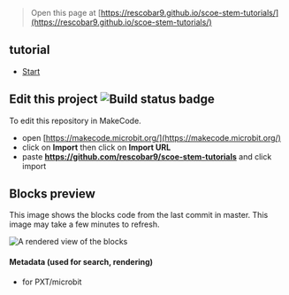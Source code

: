 
> Open this page at [https://rescobar9.github.io/scoe-stem-tutorials/](https://rescobar9.github.io/scoe-stem-tutorials/)

## tutorial

* [Start](https://makecode.microbit.org/#tutorial:github:rescobar9/scoe-stem-tutorials/Lightsensor)

## Edit this project ![Build status badge](https://github.com/rescobar9/scoe-stem-tutorials/workflows/MakeCode/badge.svg)

To edit this repository in MakeCode.

* open [https://makecode.microbit.org/](https://makecode.microbit.org/)
* click on **Import** then click on **Import URL**
* paste **https://github.com/rescobar9/scoe-stem-tutorials** and click import

## Blocks preview

This image shows the blocks code from the last commit in master.
This image may take a few minutes to refresh.

![A rendered view of the blocks](https://github.com/rescobar9/scoe-stem-tutorials/raw/master/.github/makecode/blocks.png)

#### Metadata (used for search, rendering)

* for PXT/microbit
<script src="https://makecode.com/gh-pages-embed.js"></script><script>makeCodeRender("{{ site.makecode.home_url }}", "{{ site.github.owner_name }}/{{ site.github.repository_name }}");</script>
